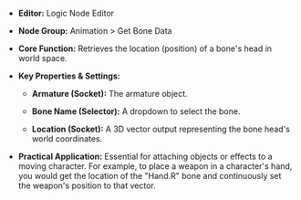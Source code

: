 - **Editor:** Logic Node Editor
    
- **Node Group:** Animation > Get Bone Data
    
- **Core Function:** Retrieves the location (position) of a bone's head in world space.
    
- **Key Properties & Settings:**
    
    - **Armature (Socket):** The armature object.
        
    - **Bone Name (Selector):** A dropdown to select the bone.
        
    - **Location (Socket):** A 3D vector output representing the bone head's world coordinates.
        
- **Practical Application:** Essential for attaching objects or effects to a moving character. For example, to place a weapon in a character's hand, you would get the location of the "Hand.R" bone and continuously set the weapon's position to that vector.